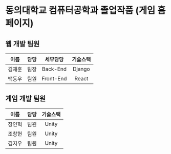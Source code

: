 # 동의대학교 컴퓨터공학과 졸업작품 (게임 홈페이지)
## 웹 개발 팀원
|  이름  | 담당 | 세부담당  | 기술스택 |
| :----: | :--: | :-------: | :------: |
| 김재훈 | 팀장 | Back-End  |  Django  |
| 백동우 | 팀원 | Front-End |  React   |
## 게임 개발 팀원
|  이름  | 담당 | 기술스택 |
| :----: | :--: |:------: |
| 장인혁 | 팀원 |  Unity  |
| 조창현 | 팀원 |  Unity  |
| 김지우 | 팀원 |  Unity  |


